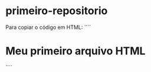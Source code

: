 # primeiro-repositorio

Para copiar o código em HTML:
´´´´
<html>
  <h1>Meu primeiro arquivo HTML</h1>
</html>
  ´´´´
